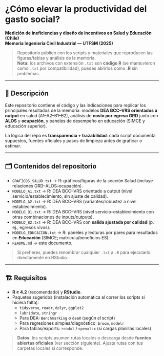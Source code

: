 # ¿Cómo elevar la productividad del gasto social?
**Medición de ineficiencias y diseño de incentivos en Salud y Educación (Chile)**  
**Memoria Ingeniería Civil Industrial — UTFSM (2025)**

> Repositorio público con los scripts y materiales que reproducen las figuras/tablas y análisis de la memoria.  
> **Nota:** los archivos con extensión `.txt` son **código R** (se mantuvieron como `.txt` por compatibilidad), puedes abrirlos como **.R** sin problemas.

---

## 👋 Descripción
Este repositorio contiene el código y las indicaciones para replicar los principales resultados de la memoria: modelos **DEA BCC–VRS orientados a output** en salud (A1–A2–B1–B2), análisis de **costo por egreso GRD** junto con **ALOS** y **ocupación**, y paneles de desempeño en educación (SIMCE y educación superior).

La lógica del repo es **transparencia + trazabilidad**: cada script documenta supuestos, fuentes oficiales y pasos de limpieza antes de graficar o estimar.

---

## 🗂️ Contenidos del repositorio
- `GRAFICOS_SALUD.txt` → R: gráficos/figuras de la sección Salud (incluye relaciones GRD–ALOS–ocupación).
- `MODELO_A1.txt` → R: DEA BCC–VRS orientado a output (nivel servicio/establecimiento, sin ajuste de calidad).
- `MODELO_A2.txt` → R: DEA BCC–VRS (variantes/robustez a nivel establecimiento).
- `MODELO_B1.txt` → R: DEA BCC–VRS (nivel servicio–establecimiento con otras combinaciones de inputs/outputs).
- `MODELO_B2.txt` → R: DEA BCC–VRS con **salida ajustada por calidad** (p. ej., egresos vivos).
- `MODELO_EDUCACION.txt` → R: paneles y lecturas por pares para resultados en **Educación** (SIMCE; matrícula/beneficios ES).
- `README.md` → este documento.

> Si prefieres, puedes renombrar cualquier `.txt` a `.R` para ejecutarlo directamente en RStudio.

---

## 🏗️ Requisitos
- **R ≥ 4.2** (recomendado) y **RStudio**.
- Paquetes sugeridos (instalación automática al correr los scripts si hiciera falta):
  - `tidyverse`, `readr`, `dplyr`, `ggplot2`
  - `lubridate`, `stringr`
  - Para DEA: `Benchmarking` o `deaR` (según el script)
  - Para regresiones simples/diagnóstico: `broom`, `modelr`
  - Para tablas/exports: `readxl` / `openxlsx` (si cargas planillas locales)

> **Datos**: los scripts asumen rutas locales o descarga desde **fuentes abiertas oficiales** (ver sección siguiente). Ajusta rutas con tus carpetas locales si corresponde.
